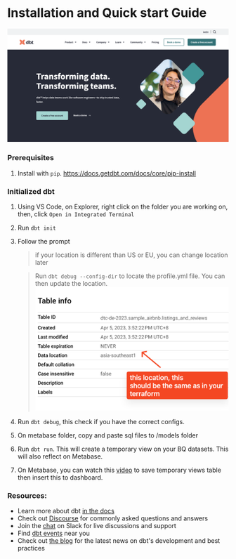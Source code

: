 # Installation and Quick start Guide
![Alt text](../../images/dbt_home.png)

### Prerequisites
1. Install with `pip`. https://docs.getdbt.com/docs/core/pip-install

### Initialized dbt
1. Using VS Code, on Explorer, right click on the folder you are working on, then, click `Open in Integrated Terminal`
2. Run `dbt init`
3. Follow the prompt
   > if your location is different than US or EU, you can change location later
   
   > Run `dbt debug --config-dir` to locate the profile.yml file. You can then update the location.
![Alt text](../../images/data_location.png)
1. Run `dbt debug`, this check if you have the correct configs.
2. On metabase folder, copy and paste sql files to /models folder
3. Run `dbt run`. This will create a temporary view on your BQ datasets. This will also reflect on Metabase.
4. On Metabase, you can watch this [video](../../video/create_dashboard_metabase.mov) to save temporary views table then insert this to dashboard.
   

### Resources:
- Learn more about dbt [in the docs](https://docs.getdbt.com/docs/introduction)
- Check out [Discourse](https://discourse.getdbt.com/) for commonly asked questions and answers
- Join the [chat](https://community.getdbt.com/) on Slack for live discussions and support
- Find [dbt events](https://events.getdbt.com) near you
- Check out [the blog](https://blog.getdbt.com/) for the latest news on dbt's development and best practices
